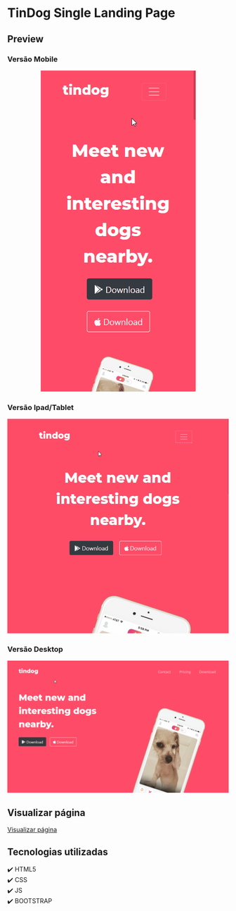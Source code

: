 # TinDog Single Landing Page 

## Preview

### Versão Mobile
<div align="center">
  <img src="/git-img/TinDogVersaoMobile.gif" alt="Gif de preview da single landing page TinDog versão Mobile"/>
</div>

### Versão Ipad/Tablet
<div align="center">
  <img src="/git-img/TinDogVersaoIpad.gif" alt="Gif de preview da single landing page TinDog versão Ipad/Tablet"/>
</div>

### Versão Desktop
<div align="center">
  <img src="/git-img/TinDogVersaoDesktop.gif" alt="Gif de preview da single landing page TinDog versão Desktop" width="1180"/>
</div>

## Visualizar página 
<a href="https://iamdiegoinacio.github.io/TinDog-SinglePage">Visualizar página</a>

## Tecnologias utilizadas
:heavy_check_mark: HTML5<br>
:heavy_check_mark: CSS<br>
:heavy_check_mark: JS<br>
:heavy_check_mark: BOOTSTRAP<br>
